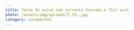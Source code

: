 ```yaml
---
title: Terno de noivo com corrente dourada e flor azul
photo: /assets/img/uploads/1-33-.jpg
category: Casamentos
---
```

